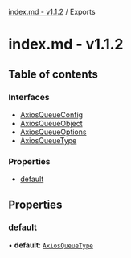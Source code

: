 [index.md - v1.1.2](README.md) / Exports

# index.md - v1.1.2

## Table of contents

### Interfaces

-   [AxiosQueueConfig](interfaces/AxiosQueueConfig.md)
-   [AxiosQueueObject](interfaces/AxiosQueueObject.md)
-   [AxiosQueueOptions](interfaces/AxiosQueueOptions.md)
-   [AxiosQueueType](interfaces/AxiosQueueType.md)

### Properties

-   [default](modules.md#default)

## Properties

### default

• **default**: [`AxiosQueueType`](interfaces/AxiosQueueType.md)
